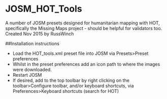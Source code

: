 # JOSM_HOT_Tools
A number of JOSM presets designed for humanitarian mapping with HOT, specifically the Missing Maps project - should be helpful for validators too. Created Nov 2015 by RussWinch

##Installation instructions
- Load the HOT_tools.xml preset file into JOSM via Presets>Preset preferences
- Whilst in the preset preferences add an icon path to where the images were downloaded.
- Restart JOSM
- If desired, add to the top toolbar by right clicking on the toolbar>Configure toolbar, and/or keyboard shortcuts, via Preferences>Keyboard shortcuts (search for HOT)
